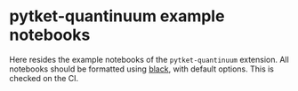 # pytket-quantinuum example notebooks

Here resides the example notebooks of the `pytket-quantinuum` extension. All notebooks should be formatted using [black](https://black.readthedocs.io/en/stable/), with default options. This is
checked on the CI.
